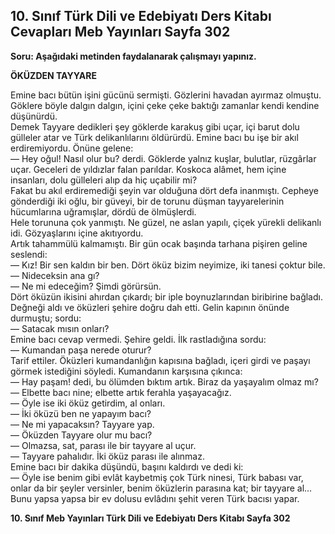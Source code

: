 ## 10. Sınıf Türk Dili ve Edebiyatı Ders Kitabı Cevapları Meb Yayınları Sayfa 302

**Soru: Aşağıdaki metinden faydalanarak çalışmayı yapınız.**

**ÖKÜZDEN TAYYARE**

Emine bacı bütün işini gücünü sermişti. Gözlerini havadan ayırmaz olmuştu. Göklere böyle dalgın dalgın, içini çeke çeke baktığı zamanlar kendi kendine düşünürdü.  
 Demek Tayyare dedikleri şey göklerde karakuş gibi uçar, içi barut dolu gülleler atar ve Türk delikanlılarını öldürürdü. Emine bacı bu işe bir akıl erdiremiyordu. Önüne gelene:  
 — Hey oğul! Nasıl olur bu? derdi. Göklerde yalnız kuşlar, bulutlar, rüzgârlar uçar. Geceleri de yıldızlar falan parıldar. Koskoca alâmet, hem içine insanları, dolu gülleleri alıp da hiç uçabilir mi?  
 Fakat bu akıl erdiremediği şeyin var olduğuna dört defa inanmıştı. Cepheye gönderdiği iki oğlu, bir güveyi, bir de torunu düşman tayyarelerinin hücumlarına uğramışlar, dördü de ölmüşlerdi.  
 Hele torununa çok yanmıştı. Ne güzel, ne aslan yapılı, çiçek yürekli delikanlı idi. Gözyaşlarını içine akıtıyordu.  
 Artık tahammülü kalmamıştı. Bir gün ocak başında tarhana pişiren geline seslendi:  
 — Kız! Bir sen kaldın bir ben. Dört öküz bizim neyimize, iki tanesi çoktur bile.  
 — Nideceksin ana gı?  
 — Ne mi edeceğim? Şimdi görürsün.  
 Dört öküzün ikisini ahırdan çıkardı; bir iple boynuzlarından biribirine bağladı. Değneği aldı ve öküzleri şehire doğru dah etti. Gelin kapının önünde durmuştu; sordu:  
 — Satacak mısın onları?  
 Emine bacı cevap vermedi. Şehire geldi. İlk rastladığına sordu:  
 — Kumandan paşa nerede oturur?  
 Tarif ettiler. Öküzleri kumandanlığın kapısına bağladı, içeri girdi ve paşayı görmek istediğini söyledi. Kumandanın karşısına çıkınca:  
 — Hay paşam! dedi, bu ölümden bıktım artık. Biraz da yaşayalım olmaz mı?  
 — Elbette bacı nine; elbette artık ferahla yaşayacağız.  
 — Öyle ise iki öküz getirdim, al onları.  
 — İki öküzü ben ne yapayım bacı?  
 — Ne mi yapacaksın? Tayyare yap.  
 — Öküzden Tayyare olur mu bacı?  
 — Olmazsa, sat, parası ile bir tayyare al uçur.  
 — Tayyare pahalıdır. İki öküz parası ile alınmaz.  
 Emine bacı bir dakika düşündü, başını kaldırdı ve dedi ki:  
 — Öyle ise benim gibi evlât kaybetmiş çok Türk ninesi, Türk babası var, onlar da bir şeyler versinler, benim öküzlerin parasına kat; bir tayyare al…  
 Bunu yapsa yapsa bir ev dolusu evlâdını şehit veren Türk bacısı yapar.

**10. Sınıf Meb Yayınları Türk Dili ve Edebiyatı Ders Kitabı Sayfa 302**